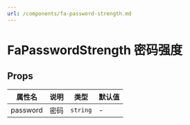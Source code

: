 ```yaml
---
url: /components/fa-password-strength.md
---
```

# FaPasswordStrength 密码强度

## Props

| 属性名   | 说明 | 类型     | 默认值 |
| -------- | ---- | -------- | ------ |
| password | 密码 | `string` | -      |
